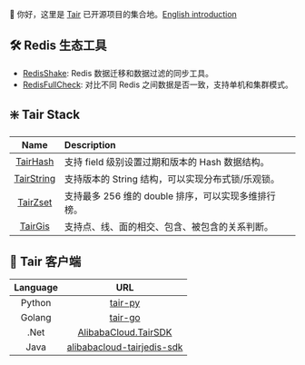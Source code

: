 :wave: 你好，这里是 [Tair](https://help.aliyun.com/document_detail/441340.htm) 已开源项目的集合地。[English introduction](https://github.com/tair-opensource/.github/blob/main/profile/README.md)

## :hammer_and_wrench: Redis 生态工具

- [RedisShake](https://github.com/tair-opensource/RedisShake): Redis 数据迁移和数据过滤的同步工具。
- [RedisFullCheck](https://github.com/alibaba/RedisFullCheck): 对比不同 Redis 之间数据是否一致，支持单机和集群模式。

## :sparkle: Tair Stack

| Name | Description |
|:-----:|:-----------|
|[TairHash](https://github.com/tair-opensource/TairHash)|支持 field 级别设置过期和版本的 Hash 数据结构。|
|[TairString](https://github.com/tair-opensource/TairString)|支持版本的 String 结构，可以实现分布式锁/乐观锁。|
|[TairZset](https://github.com/tair-opensource/TairZset)|支持最多 256 维的 double 排序，可以实现多维排行榜。|
|[TairGis](https://github.com/tair-opensource/TairGis)|支持点、线、面的相交、包含、被包含的关系判断。|

## :link: Tair 客户端

| Language | URL |
|:-----:|:-----------:|
|Python|[tair-py](https://github.com/tair-opensource/tair-py)|
|Golang|[tair-go](https://github.com/tair-opensource/tair-go)|
|.Net|[AlibabaCloud.TairSDK](https://github.com/tair-opensource/AlibabaCloud.TairSDK)|
|Java|[alibabacloud-tairjedis-sdk](https://github.com/tair-opensource/alibabacloud-tairjedis-sdk)|

